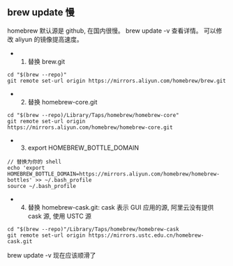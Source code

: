 ## brew update 慢

homebrew 默认源是 github, 在国内很慢。 
brew update -v 查看详情。
可以修改 aliyun 的镜像提高速度。

* 1. 替换 brew.git
```
cd "$(brew --repo)"
git remote set-url origin https://mirrors.aliyun.com/homebrew/brew.git
```

* 2. 替换 homebrew-core.git

```
cd "$(brew --repo)/Library/Taps/homebrew/homebrew-core"
git remote set-url origin https://mirrors.aliyun.com/homebrew/homebrew-core.git
```

* 3. export HOMEBREW_BOTTLE_DOMAIN

```
// 替换为你的 shell
echo 'export HOMEBREW_BOTTLE_DOMAIN=https://mirrors.aliyun.com/homebrew/homebrew-bottles' >> ~/.bash_profile
source ~/.bash_profile
```

* 4. 替换 homebrew-cask.git: cask 表示 GUI 应用的源, 阿里云没有提供 cask 源, 使用 USTC 源

```
cd "$(brew --repo)"/Library/Taps/homebrew/homebrew-cask
git remote set-url origin https://mirrors.ustc.edu.cn/homebrew-cask.git
```

brew update -v 现在应该顺滑了

